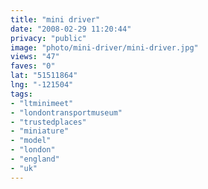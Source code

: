 ```yaml
---
title: "mini driver"
date: "2008-02-29 11:20:44"
privacy: "public"
image: "photo/mini-driver/mini-driver.jpg"
views: "47"
faves: "0"
lat: "51511864"
lng: "-121504"
tags:
- "ltminimeet"
- "londontransportmuseum"
- "trustedplaces"
- "miniature"
- "model"
- "london"
- "england"
- "uk"
---
```


